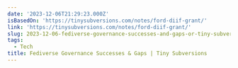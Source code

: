 ```yaml
---
date: '2023-12-06T21:29:23.000Z'
isBasedOn: 'https://tinysubversions.com/notes/ford-diif-grant/'
link: 'https://tinysubversions.com/notes/ford-diif-grant/'
slug: 2023-12-06-fediverse-governance-successes-and-gaps-or-tiny-subversions
tags:
  - Tech
title: Fediverse Governance Successes & Gaps | Tiny Subversions
---
```


